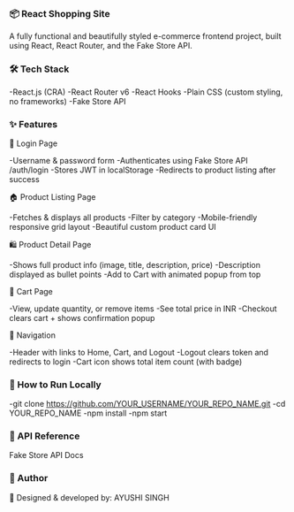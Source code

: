 ###   📦 React Shopping Site
A fully functional and beautifully styled e-commerce frontend project, built using React, React Router, and the Fake Store API.

###   🛠 Tech Stack
-React.js (CRA)
-React Router v6
-React Hooks
-Plain CSS (custom styling, no frameworks)
-Fake Store API

###    ✨ Features

🔐 Login Page

-Username & password form
-Authenticates using Fake Store API /auth/login
-Stores JWT in localStorage
-Redirects to product listing after success

🏠 Product Listing Page

-Fetches & displays all products
-Filter by category
-Mobile-friendly responsive grid layout
-Beautiful custom product card UI

🛍️ Product Detail Page

-Shows full product info (image, title, description, price)
-Description displayed as bullet points
-Add to Cart with animated popup from top

🛒 Cart Page

-View, update quantity, or remove items
-See total price in INR
-Checkout clears cart + shows confirmation popup

🧭 Navigation

-Header with links to Home, Cart, and Logout
-Logout clears token and redirects to login
-Cart icon shows total item count (with badge)

###  🧪 How to Run Locally

-git clone https://github.com/YOUR_USERNAME/YOUR_REPO_NAME.git
-cd YOUR_REPO_NAME
-npm install
-npm start

###   🔗 API Reference

Fake Store API Docs


###    👤 Author

💼 Designed & developed by: AYUSHI SINGH
